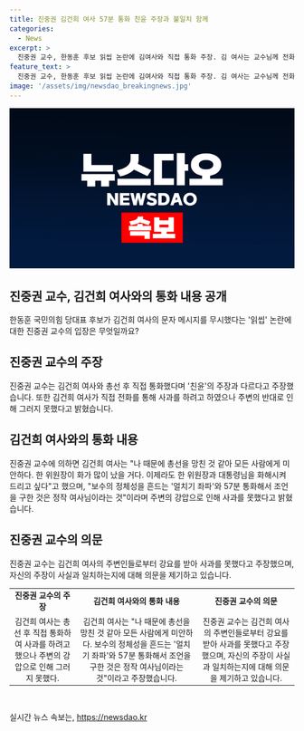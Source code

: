 ```yaml
---
title: 진중권 김건희 여사 57분 통화 친윤 주장과 불일치 함께
categories:
  - News
excerpt: >
  진중권 교수, 한동훈 후보 읽씹 논란에 김여사와 직접 통화 주장. 김 여사는 교수님께 전화해야 했다고 후회 및 주변에서 사과 못 하게 말렸다 주장. 진 교수는 친윤 주장과 다르다며 여사가 총선을 망치지 않았다고 반박. 친윤계와 원희룡 캠프 측의 진 교수에게 문자 메시지를 보여준 의혹을 반박하기 위해 김 여사와의 통화를 공개.
feature_text: >
  진중권 교수, 한동훈 후보 읽씹 논란에 김여사와 직접 통화 주장. 김 여사는 교수님께 전화해야 했다고 후회 및 주변에서 사과 못 하게 말렸다 주장. 진 교수는 친윤 주장과 다르다며 여사가 총선을 망치지 않았다고 반박. 친윤계와 원희룡 캠프 측의 진 교수에게 문자 메시지를 보여준 의혹을 반박하기 위해 김 여사와의 통화를 공개.
image: '/assets/img/newsdao_breakingnews.jpg'
---
```


<p><img src="/assets/img/newsdao_breakingnews.jpg" alt="cryptoinkorea 속보" /></p>

<h2>진중권 교수, 김건희 여사와의 통화 내용 공개</h2>

<p data-ke-size="size16">한동훈 국민의힘 당대표 후보가 김건희 여사의 문자 메시지를 무시했다는 '읽씹' 논란에 대한 진중권 교수의 입장은 무엇일까요?</p>

<h2>진중권 교수의 주장</h2>

<p data-ke-size="size16">진중권 교수는 김건희 여사와 총선 후 직접 통화했다며 '친윤'의 주장과 다르다고 주장했습니다. 또한 김건희 여사가 직접 전화를 통해 사과를 하려고 하였으나 주변의 반대로 인해 그러지 못했다고 밝혔습니다.</p>

<h2>김건희 여사와의 통화 내용</h2>

<p data-ke-size="size16">진중권 교수에 의하면 김건희 여사는 "나 때문에 총선을 망친 것 같아 모든 사람에게 미안하다. 한 위원장이 화가 많이 났을 거다. 이제라도 한 위원장과 대통령님을 화해시켜 드리고 싶다"고 했으며, "보수의 정체성을 흔드는 '얼치기 좌파'와 57분 통화해서 조언을 구한 것은 정작 여사님이라는 것"이라며 주변의 강압으로 인해 사과를 못했다고 밝혔습니다.</p>

<h2>진중권 교수의 의문</h2>

<p data-ke-size="size16">진중권 교수는 김건희 여사의 주변인들로부터 강요를 받아 사과를 못했다고 주장했으며, 자신의 주장이 사실과 일치하는지에 대해 의문을 제기하고 있습니다.</p>

<table>
<tbody>
<tr>
<td style="text-align: center; height: 17px;"><b>진중권 교수의 주장</b></td>
<td style="text-align: center; height: 17px;"><b>김건희 여사와의 통화 내용</b></td>
<td style="text-align: center; height: 17px;"><b>진중권 교수의 의문</b></td>
</tr>
<tr>
<td style="text-align: center; height: 17px;">김건희 여사는 총선 후 직접 통화하여 사과를 하려고 했으나 주변의 강압으로 인해 그러지 못했다.</td>
<td style="text-align: center; height: 17px;">김건희 여사는 "나 때문에 총선을 망친 것 같아 모든 사람에게 미안하다. 보수의 정체성을 흔드는 '얼치기 좌파'와 57분 통화해서 조언을 구한 것은 정작 여사님이라는 것"이라고 주장했습니다.</td>
<td style="text-align: center; height: 17px;">진중권 교수는 김건희 여사의 주변인들로부터 강요를 받아 사과를 못했다고 주장했으며, 자신의 주장이 사실과 일치하는지에 대해 의문을 제기하고 있습니다.</td>
</tr>
</tbody>
</table>

<p data-ke-size="size16">&nbsp;</p>
실시간 뉴스 속보는, <a href="https://newsdao.kr" rel="dofollow">https://newsdao.kr</a>


